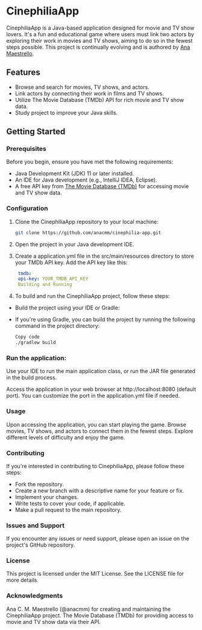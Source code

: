 # CinephiliaApp

CinephiliaApp is a Java-based application designed for movie and TV show lovers. It's a fun and educational game where users must link two actors by exploring their work in movies and TV shows, aiming to do so in the fewest steps possible. This project is continually evolving and is authored by [Ana Maestrello](https://github.com/anacmm).

## Features

- Browse and search for movies, TV shows, and actors.
- Link actors by connecting their work in films and TV shows.
- Utilize The Movie Database (TMDb) API for rich movie and TV show data.
- Study project to improve your Java skills.

## Getting Started

### Prerequisites

Before you begin, ensure you have met the following requirements:

- Java Development Kit (JDK) 11 or later installed.
- An IDE for Java development (e.g., IntelliJ IDEA, Eclipse).
- A free API key from [The Movie Database (TMDb)](https://www.themoviedb.org/documentation/api) for accessing movie and TV show data.

### Configuration

1. Clone the CinephiliaApp repository to your local machine:

   ```bash
   git clone https://github.com/anacmm/cinephilia-app.git

2. Open the project in your Java development IDE.

3. Create a application.yml file in the src/main/resources directory to store your TMDb API key. Add the API key like this:

   ```yaml
    tmdb:
    api-key: YOUR_TMDB_API_KEY
    Building and Running

4. To build and run the CinephiliaApp project, follow these steps:
 - Build the project using your IDE or Gradle:
 - If you're using Gradle, you can build the project by running the following command in the project directory:

    ```bash
    Copy code
    ./gradlew build

### Run the application:

Use your IDE to run the main application class, or run the JAR file generated in the build process.

Access the application in your web browser at http://localhost:8080 (default port). You can customize the port in the application.yml file if needed.

### Usage
Upon accessing the application, you can start playing the game.
Browse movies, TV shows, and actors to connect them in the fewest steps.
Explore different levels of difficulty and enjoy the game.

### Contributing
If you're interested in contributing to CinephiliaApp, please follow these steps:

- Fork the repository.
- Create a new branch with a descriptive name for your feature or fix.
- Implement your changes.
- Write tests to cover your code, if applicable.
- Make a pull request to the main repository.

### Issues and Support
If you encounter any issues or need support, please open an issue on the project's GitHub repository.

### License
This project is licensed under the MIT License. See the LICENSE file for more details.

### Acknowledgments
Ana C. M. Maestrello (@anacmm) for creating and maintaining the CinephiliaApp project.
The Movie Database (TMDb) for providing access to movie and TV show data via their API.
